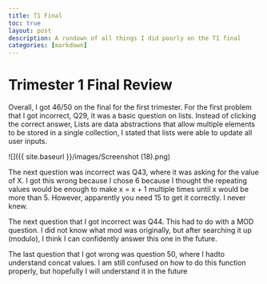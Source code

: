 ```yaml
---
title: T1 Final
toc: true
layout: post
description: A rundown of all things I did poorly on the T1 final
categories: [markdown]
---
```


# Trimester 1 Final Review



Overall, I got 46/50 on the final for the first trimester. For the first problem that I got incorrect, Q29, it was a basic question on lists. Instead of clicking the correct answer,  Lists are data abstractions that allow multiple elements to be stored in a single collection, I stated that lists were able to update all user inputs.

![]({{ site.baseurl }}/images/Screenshot (18).png)

The next question was incorrect was Q43, where it was asking for the value of X. I got this wrong because I chose 6 because I thought the repeating values would be enough to make x = x + 1 multiple times until x would be more than 5. However, apparently you need 15 to get it correctly. I never knew.

The next question that I got incorrect was Q44. This had to do with a MOD question. I did not know what mod was originally, but after searching it up (modulo), I think I can confidently answer this one in the future.

The last question that I got wrong was question 50, where I hadto understand concat values. I am still confused on how to do this function properly, but hopefully I will understand it in the future
